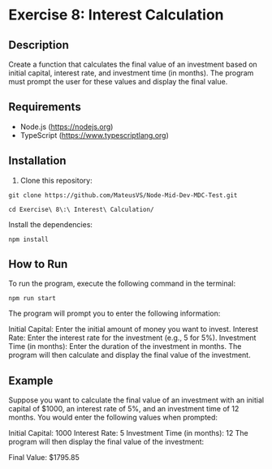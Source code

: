 # Exercise 8: Interest Calculation

## Description

Create a function that calculates the final value of an investment based on initial capital, interest rate, and investment time (in months). The program must prompt the user for these values and display the final value.

## Requirements

- Node.js (https://nodejs.org)
- TypeScript (https://www.typescriptlang.org)

## Installation

1. Clone this repository:

```
git clone https://github.com/MateusVS/Node-Mid-Dev-MDC-Test.git
```

```
cd Exercise\ 8\:\ Interest\ Calculation/
```

Install the dependencies:

```
npm install
```

## How to Run
To run the program, execute the following command in the terminal:

```
npm run start
```

The program will prompt you to enter the following information:

Initial Capital: Enter the initial amount of money you want to invest.
Interest Rate: Enter the interest rate for the investment (e.g., 5 for 5%).
Investment Time (in months): Enter the duration of the investment in months.
The program will then calculate and display the final value of the investment.

## Example
Suppose you want to calculate the final value of an investment with an initial capital of $1000, an interest rate of 5%, and an investment time of 12 months. You would enter the following values when prompted:

Initial Capital: 1000
Interest Rate: 5
Investment Time (in months): 12
The program will then display the final value of the investment:

Final Value: $1795.85

